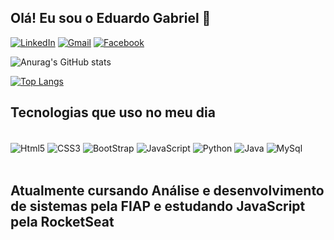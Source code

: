 ## Olá! Eu sou o Eduardo Gabriel 👋

[![LinkedIn](https://img.shields.io/badge/LinkedIn-0077B5?style=for-the-badge&logo=linkedin&logoColor=white)](https://www.linkedin.com/in/eduardo-gabriel-621ba7234/)
[![Gmail](https://img.shields.io/badge/Gmail-D14836?style=for-the-badge&logo=gmail&logoColor=white)](egmrosa@gmail.com)
[![Facebook](https://img.shields.io/badge/Facebook-1877F2?style=for-the-badge&logo=facebook&logoColor=white)](https://www.facebook.com/eduardo.gabriel.3386)

![Anurag's GitHub stats](https://github-readme-stats.vercel.app/api?username=EdHiit&show_icons=true&theme=radical)

[![Top Langs](https://github-readme-stats.vercel.app/api/top-langs/?username=EdHiit&layout=compact)](https://github.com/anuraghazra/github-readme-stats)


## Tecnologias que uso no meu dia

<div style="display: inline-block"><br>
    <img align="center" alt="Html5" src="https://img.shields.io/badge/HTML5-E34F26?style=for-the-badge&logo=html5&logoColor=white">
     <img align="center" alt="CSS3" src="https://img.shields.io/badge/CSS3-1572B6?style=for-the-badge&logo=css3&logoColor=white">
     <img align="center" alt="BootStrap" src="https://img.shields.io/badge/Bootstrap-563D7C?style=for-the-badge&logo=bootstrap&logoColor=white">
     <img align="center" alt="JavaScript" src="https://img.shields.io/badge/JavaScript-F7DF1E?style=for-the-badge&logo=javascript&logoColor=black">
     <img align="center" alt="Python" src="https://img.shields.io/badge/Python-14354C?style=for-the-badge&logo=python&logoColor=white">
     <img align="center" alt="Java" src="https://img.shields.io/badge/Java-ED8B00?style=for-the-badge&logo=java&logoColor=white">
     <img align="center" alt="MySql" src="https://img.shields.io/badge/MySQL-00000F?style=for-the-badge&logo=mysql&logoColor=white">
</div>
<br>
<br>

## Atualmente cursando Análise e desenvolvimento de sistemas pela FIAP e estudando JavaScript pela RocketSeat
